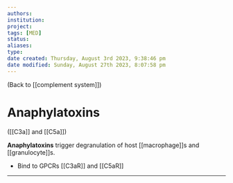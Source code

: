 ```yaml
---
authors: 
institution: 
project: 
tags: [MED]
status: 
aliases: 
type: 
date created: Thursday, August 3rd 2023, 9:38:46 pm
date modified: Sunday, August 27th 2023, 8:07:58 pm
---
```


(Back to [[complement system]])

# Anaphylatoxins

([[C3a]] and [[C5a]])

**Anaphylatoxins** trigger degranulation of host [[macrophage]]s and [[granulocyte]]s.
- Bind to GPCRs [[C3aR]] and [[C5aR]]

---

